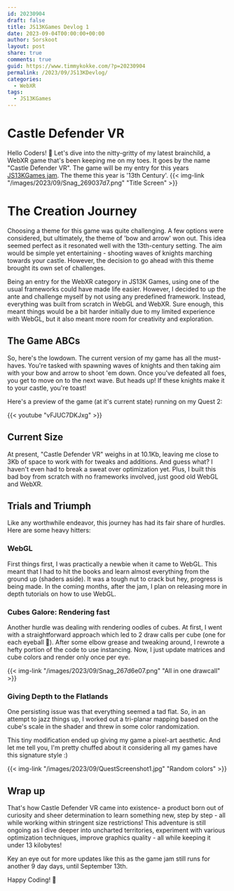 ```yaml
---
id: 20230904
draft: false
title: JS13KGames Devlog 1
date: 2023-09-04T00:00:00+00:00
author: Sorskoot
layout: post
share: true
comments: true
guid: https://www.timmykokke.com/?p=20230904
permalink: /2023/09/JS13KDevlog/
categories:
  - WebXR
tags:
  - JS13KGames
---
```


# Castle Defender VR

Hello Coders! 👾 Let's dive into the nitty-gritty of my latest brainchild, a WebXR game that's been keeping me on my toes. It goes by the name "Castle Defender VR". The game will be my entry for this years [JS13KGames jam](https://js13kgames.com). The theme this year is '13th Century'.
{{< img-link "/images/2023/09/Snag_269037d7.png" "Title Screen" >}}
# The Creation Journey

Choosing a theme for this game was quite challenging. A few options were considered, but ultimately, the theme of 'bow and arrow' won out. This idea seemed perfect as it resonated well with the 13th-century setting. The aim would be simple yet entertaining - shooting waves of knights marching towards your castle. However, the decision to go ahead with this theme brought its own set of challenges.

Being an entry for the WebXR category in JS13K Games, using one of the usual frameworks could have made life easier. However, I decided to up the ante and challenge myself by not using any predefined framework. Instead, everything was built from scratch in WebGL and WebXR. Sure enough, this meant things would be a bit harder initially due to my limited experience with WebGL, but it also meant more room for creativity and exploration.

## The Game ABCs

So, here's the lowdown. The current version of my game has all the must-haves. You're tasked with spawning waves of knights and then taking aim with your bow and arrow to shoot 'em down. Once you've defeated all foes, you get to move on to the next wave. But heads up! If these knights make it to your castle, you're toast!

Here's a preview of the game (at it's current state) running on my Quest 2:

{{< youtube "vFJUC7DKJxg" >}}

## Current Size

At present, "Castle Defender VR" weighs in at 10.1Kb, leaving me close to 3Kb of space to work with for tweaks and additions. And guess what? I haven't even had to break a sweat over optimization yet. Plus, I built this bad boy from scratch with no frameworks involved, just good old WebGL and WebXR.

## Trials and Triumph

Like any worthwhile endeavor, this journey has had its fair share of hurdles. Here are some heavy hitters:

### WebGL

First things first, I was practically a newbie when it came to WebGL. This meant that I had to hit the books and learn almost everything from the ground up (shaders aside). It was a tough nut to crack but hey, progress is being made. In the coming months, after the jam, I plan on releasing more in depth tutorials on how to use WebGL.

### Cubes Galore: Rendering fast

Another hurdle was dealing with rendering oodles of cubes. At first, I went with a straightforward approach which led to 2 draw calls per cube (one for each eyeball 👀). After some elbow grease and tweaking around, I rewrote a hefty portion of the code to use instancing. Now, I just update matrices and cube colors and render only once per eye.

{{< img-link "/images/2023/09/Snag_267d6e07.png" "All in one drawcall" >}}

### Giving Depth to the Flatlands

One persisting issue was that everything seemed a tad flat. So, in an attempt to jazz things up, I worked out a tri-planar mapping based on the cube's scale in the shader and threw in some color randomization.

This tiny modification ended up giving my game a pixel-art aesthetic. And let me tell you, I'm pretty chuffed about it considering all my games have this signature style :)

{{< img-link "/images/2023/09/QuestScreenshot1.jpg" "Random colors" >}}

## Wrap up

That's how Castle Defender VR came into existence- a product born out of curiosity and sheer determination to learn something new, step by step - all while working within stringent size restrictions! This adventure is still ongoing as I dive deeper into uncharted territories, experiment with various optimization techniques, improve graphics quality - all while keeping it under 13 kilobytes!

Key an eye out for more updates like this as the game jam still runs for another 9 day days, until September 13th.

Happy Coding! 🚀